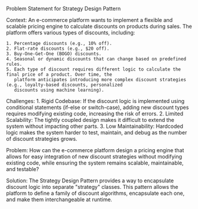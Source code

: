 Problem Statement for Strategy Design Pattern

Context:
An e-commerce platform wants to implement a flexible and scalable pricing engine to calculate discounts on products 
during sales. The platform offers various types of discounts, including:

	1. Percentage discounts (e.g., 10% off).
	2. Flat-rate discounts (e.g., $20 off).
	3. Buy-One-Get-One (BOGO) discounts.
	4. Seasonal or dynamic discounts that can change based on predefined rules.
	5. Each type of discount requires different logic to calculate the final price of a product. Over time, the 
	   platform anticipates introducing more complex discount strategies (e.g., loyalty-based discounts, personalized 
	   discounts using machine learning).

Challenges:
	1. Rigid Codebase: If the discount logic is implemented using conditional statements (if-else or switch-case), 
	   adding new discount types requires modifying existing code, increasing the risk of errors.
	2. Limited Scalability: The tightly coupled design makes it difficult to extend the system without impacting other 
	   parts.
	3. Low Maintainability: Hardcoded logic makes the system harder to test, maintain, and debug as the number of 
	   discount strategies grows.

Problem:
How can the e-commerce platform design a pricing engine that allows for easy integration of new discount strategies 
without modifying existing code, while ensuring the system remains scalable, maintainable, and testable?

Solution:
The Strategy Design Pattern provides a way to encapsulate discount logic into separate "strategy" classes. This pattern 
allows the platform to define a family of discount algorithms, encapsulate each one, and make them interchangeable at 
runtime.